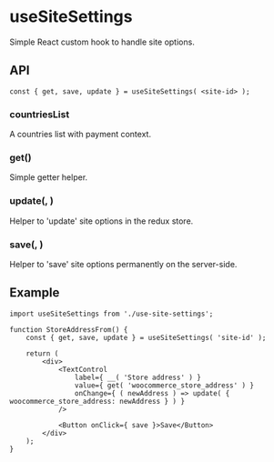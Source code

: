 # useSiteSettings

Simple React custom hook to handle site options.

## API

```es6
const { get, save, update } = useSiteSettings( <site-id> );
```

### countriesList

A countries list with payment context.
### get(<key>)

Simple getter helper.

### update(<key>, <value>)

Helper to 'update' site options in the redux store.
### save(<key>, <value>)

Helper to 'save' site options permanently on the server-side.

## Example

```es6
import useSiteSettings from './use-site-settings';

function StoreAddressFrom() {
	const { get, save, update } = useSiteSettings( 'site-id' );

	return (
		<div>
			<TextControl
				label={ __( 'Store address' ) }
				value={ get( 'woocommerce_store_address' ) }
				onChange={ ( newAddress ) => update( { woocommerce_store_address: newAddress } ) }
			/>

			<Button onClick={ save }>Save</Button>
		</div>
	);
}
```
